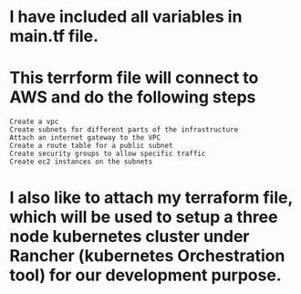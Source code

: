 # I have included all variables in main.tf file.

# This terrform file will connect to AWS and do the following steps

    Create a vpc
    Create subnets for different parts of the infrastructure
    Attach an internet gateway to the VPC
    Create a route table for a public subnet
    Create security groups to allow specific traffic
    Create ec2 instances on the subnets

# I also like to attach my terraform file, which will be used to setup a three node kubernetes cluster under Rancher (kubernetes Orchestration tool) for our development purpose.